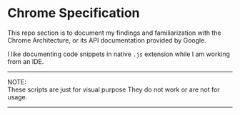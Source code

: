 # Chrome Specification
This repo section is to document my findings and
familiarization with the Chrome Architecture, or
its API documentation provided by Google.

I like documenting code snippets in native `.js`
extension while I am working from an IDE.


***
NOTE:  
    These scripts are just for visual purpose
    They do not work or are not for usage.
***
